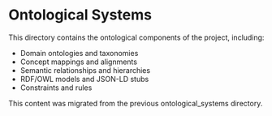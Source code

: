 # Ontological Systems

This directory contains the ontological components of the project, including:

- Domain ontologies and taxonomies
- Concept mappings and alignments
- Semantic relationships and hierarchies
- RDF/OWL models and JSON-LD stubs
- Constraints and rules

This content was migrated from the previous ontological_systems directory.